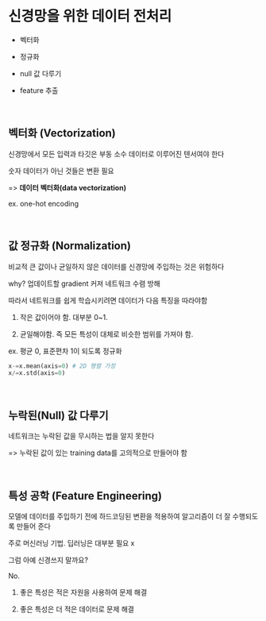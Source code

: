 # 신경망을 위한 데이터 전처리


- 벡터화

- 정규화

- null 값 다루기

- feature 추출


<br>

## 벡터화 (Vectorization)

신경망에서 모든 입력과 타깃은 부동 소수 데이터로 이루어진 텐서여야 한다

숫자 데이터가 아닌 것들은 변환 필요

=> __데이터 벡터화(data vectorization)__

ex. one-hot encoding

<br>

## 값 정규화 (Normalization)

비교적 큰 값이나 균일하지 않은 데이터를 신경망에 주입하는 것은 위험하다

why? 업데이트할 gradient 커져 네트워크 수렴 방해

따라서 네트워크를 쉽게 학습시키려면 데이터가 다음 특징을 따라야함

1. 작은 값이어야 함. 대부분 0~1.

2. 균일해야함. 즉 모든 특성이 대체로 비슷한 범위를 가져야 함.

ex. 평균 0, 표준편차 1이 되도록 정규화
```python
x-=x.mean(axis=0) # 2D 행렬 가정
x/=x.std(axis=0)
```

<br>

## 누락된(Null) 값 다루기

네트워크는 누락된 값을 무시하는 법을 알지 못한다

=> 누락된 값이 있는 training data를 고의적으로 만들어야 함

<br>

## 특성 공학 (Feature Engineering)

모델에 데이터를 주입하기 전에 하드코딩된 변환을 적용하여 알고리즘이 더 잘 수행되도록 만들어 준다

주로 머신러닝 기법. 딥러닝은 대부분 필요 x

그럼 아예 신경쓰지 말까요?

No.

1. 좋은 특성은 적은 자원을 사용하여 문제 해결

2. 좋은 특성은 더 적은 데이터로 문제 해결

